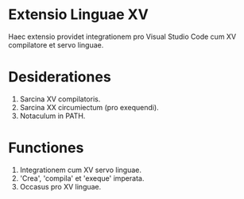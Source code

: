 # Extensio Linguae XV

Haec extensio providet integrationem pro Visual Studio Code cum XV compilatore et servo linguae.

# Desiderationes

1. Sarcina XV compilatoris.
2. Sarcina XX circumiectum (pro exequendi).
3. Notaculum in PATH.

# Functiones

1. Integrationem cum XV servo linguae.
2. 'Crea', 'compila' et 'exeque' imperata.
3. Occasus pro XV linguae.